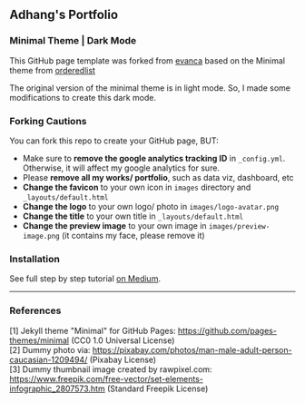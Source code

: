 ## Adhang's Portfolio

### Minimal Theme | Dark Mode

This GitHub page template was forked from [evanca](https://github.com/evanca/quick-portfolio) based on the Minimal theme from [orderedlist](https://github.com/orderedlist/minimal)

The original version of the minimal theme is in light mode. So, I made some modifications to create this dark mode.

### Forking Cautions

You can fork this repo to create your GitHub page, BUT:
- Make sure to **remove the google analytics tracking ID** in `_config.yml`. Otherwise, it will affect my google analytics for sure.
- Please **remove all my works/ portfolio**, such as data viz, dashboard, etc
- **Change the favicon** to your own icon in `images` directory and `_layouts/default.html`
- **Change the logo** to your own logo/ photo in `images/logo-avatar.png`
- **Change the title** to your own title in `_layouts/default.html`
- **Change the preview image** to your own image in `images/preview-image.png` (it contains my face, please remove it)

### Installation

See full step by step tutorial [on Medium](https://medium.com/@evanca/set-up-your-portfolio-website-in-less-than-10-minutes-with-github-pages-d0efa8ff56fd).
___

### References

[1] Jekyll theme "Minimal" for GitHub Pages: https://github.com/pages-themes/minimal (CC0 1.0 Universal License)
<br>[2] Dummy photo via: https://pixabay.com/photos/man-male-adult-person-caucasian-1209494/ (Pixabay License)
<br>[3] Dummy thumbnail image created by rawpixel.com: https://www.freepik.com/free-vector/set-elements-infographic_2807573.htm (Standard Freepik License)
